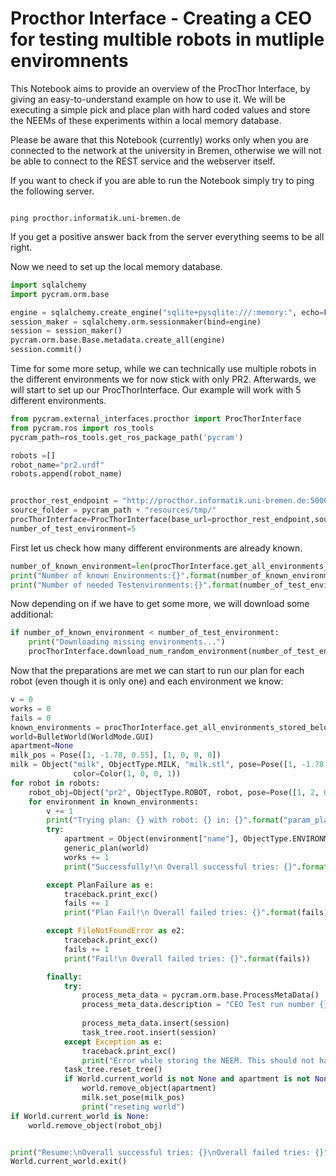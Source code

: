 # Procthor Interface - Creating a CEO for testing multible robots in mutliple enviromnents

This Notebook aims to provide an overview of the ProcThor Interface, by giving an easy-to-understand example on how to 
use it. We will be executing a simple pick and place plan with hard coded values and store the NEEMs of these 
experiments within a local memory database. 

Please be aware that this Notebook (currently) works only when you are connected to the network at the university in 
Bremen, otherwise we will not be able to connect to the REST service and the webserver itself.

If you want to check if you are able to run the Notebook simply try to ping the following server.

```batch

ping procthor.informatik.uni-bremen.de

```

If you get a positive answer back from the server everything seems to be all right. 

Now we need to set up the local memory database.
```python
import sqlalchemy
import pycram.orm.base

engine = sqlalchemy.create_engine("sqlite+pysqlite:///:memory:", echo=False)
session_maker = sqlalchemy.orm.sessionmaker(bind=engine)
session = session_maker()
pycram.orm.base.Base.metadata.create_all(engine)
session.commit()
```
Time for some more setup, while we can technically use multiple robots  in the different environments we for now stick 
with only PR2. Afterwards, we will start to set up our ProcThorInterface. Our example will work with 5 different 
environments.
```python
from pycram.external_interfaces.procthor import ProcThorInterface
from pycram.ros import ros_tools
pycram_path=ros_tools.get_ros_package_path('pycram')

robots =[]
robot_name="pr2.urdf"
robots.append(robot_name)


procthor_rest_endpoint = "http://procthor.informatik.uni-bremen.de:5000/"
source_folder = pycram_path + "resources/tmp/"
procThorInterface=ProcThorInterface(base_url=procthor_rest_endpoint,source_folder=source_folder)
number_of_test_environment=5
```
First let us check how many different environments are already known.

```python
number_of_known_environment=len(procThorInterface.get_all_environments_stored_below_folder(procThorInterface.source_folder))
print("Number of known Environments:{}".format(number_of_known_environment))
print("Number of needed Testenvironments:{}".format(number_of_test_environment))
```

Now depending on if we have to get some more, we will download some additional:
```python
if number_of_known_environment < number_of_test_environment:
    print("Downloading missing environments...")
    procThorInterface.download_num_random_environment(number_of_test_environment-number_of_known_environment)
```

Now that the preparations are met we can start to run our plan for each robot (even though it is only one) and each
environment we know:
```python
v = 0
works = 0
fails = 0
known_environments = procThorInterface.get_all_environments_stored_below_folder(procThorInterface.source_folder)
world=BulletWorld(WorldMode.GUI)
apartment=None
milk_pos = Pose([1, -1.78, 0.55], [1, 0, 0, 0])
milk = Object("milk", ObjectType.MILK, "milk.stl", pose=Pose([1, -1.78, 0.55], [1, 0, 0, 0]),
              color=Color(1, 0, 0, 1))
for robot in robots:
    robot_obj=Object("pr2", ObjectType.ROBOT, robot, pose=Pose([1, 2, 0]))
    for environment in known_environments:
        v += 1
        print("Trying plan: {} with robot: {} in: {}".format("param_plan", robot, environment["name"]))
        try:
            apartment = Object(environment["name"], ObjectType.ENVIRONMENT,environment["storage_place"])
            generic_plan(world)
            works += 1
            print("Successfully!\n Overall successful tries: {}".format(works))

        except PlanFailure as e:
            traceback.print_exc()
            fails += 1
            print("Plan Fail!\n Overall failed tries: {}".format(fails))

        except FileNotFoundError as e2:
            traceback.print_exc()
            fails += 1
            print("Fail!\n Overall failed tries: {}".format(fails))

        finally:
            try:
                process_meta_data = pycram.orm.base.ProcessMetaData()
                process_meta_data.description = "CEO Test run number {} robot:{} enviroment:{}".format(v, robot,
                                                                                                       environment)
                process_meta_data.insert(session)
                task_tree.root.insert(session)
            except Exception as e:
                traceback.print_exc()
                print("Error while storing the NEEM. This should not happen.")
            task_tree.reset_tree()
            if World.current_world is not None and apartment is not None:
                world.remove_object(apartment)
                milk.set_pose(milk_pos)
                print("reseting world")
if World.current_world is None:
    world.remove_object(robot_obj)


print("Resume:\nOverall successful tries: {}\nOverall failed tries: {}".format(works, fails))
World.current_world.exit()
```


